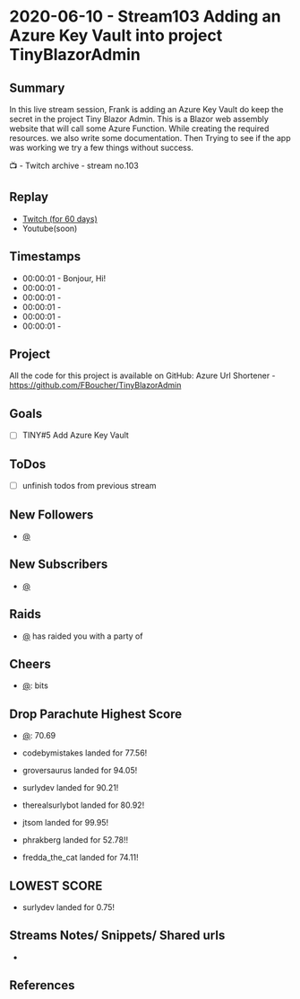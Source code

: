 
# 2020-06-10 - Stream103 Adding an Azure Key Vault into project TinyBlazorAdmin

Summary
-------

In this live stream session, Frank is adding an Azure Key Vault do keep the secret in the project Tiny Blazor Admin. This is a Blazor web assembly website that will call some Azure Function. While creating the required resources.  we also write some documentation. Then Trying to see if the app was working we try a few things without success.

📺 - Twitch archive - stream no.103

Replay
------

- [Twitch (for 60 days)](https://www.twitch.tv/videos/)
- Youtube(soon)


Timestamps
--------

- 00:00:01 - Bonjour, Hi!
- 00:00:01 - 
- 00:00:01 - 
- 00:00:01 - 
- 00:00:01 - 
- 00:00:01 - 



Project
-------

All the code for this project is available on GitHub: Azure Url Shortener - https://github.com/FBoucher/TinyBlazorAdmin



Goals
-----

- [ ] TINY#5 Add Azure Key Vault



ToDos
-----
- [ ] unfinish todos from previous stream


New Followers
-------------

- [@](https://www.twitch.tv/)


New Subscribers
---------------

- [@](https://www.twitch.tv/)


Raids
------

- [@](https://www.twitch.tv/) has raided you with a party of 



Cheers
------

- [@](https://www.twitch.tv/):  bits


Drop Parachute Highest Score
----------------------------

- [@](https://www.twitch.tv/):  70.69

- codebymistakes landed for 77.56!
- groversaurus landed for 94.05!
- surlydev landed for 90.21!
- therealsurlybot landed for 80.92!
- jtsom landed for 99.95!
- phrakberg landed for 52.78!!
- fredda_the_cat landed for 74.11!


LOWEST SCORE
------------

- surlydev landed for 0.75!


Streams Notes/ Snippets/ Shared urls
-----------------------------------

- 


References
----------

